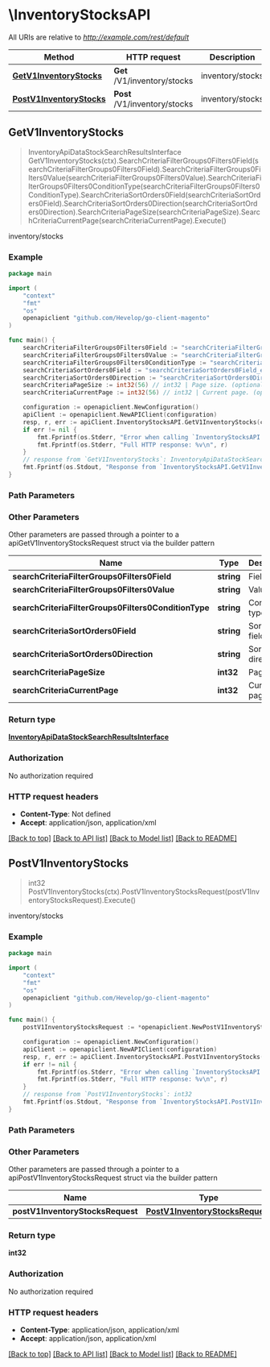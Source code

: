 # \InventoryStocksAPI

All URIs are relative to *http://example.com/rest/default*

Method | HTTP request | Description
------------- | ------------- | -------------
[**GetV1InventoryStocks**](InventoryStocksAPI.md#GetV1InventoryStocks) | **Get** /V1/inventory/stocks | inventory/stocks
[**PostV1InventoryStocks**](InventoryStocksAPI.md#PostV1InventoryStocks) | **Post** /V1/inventory/stocks | inventory/stocks



## GetV1InventoryStocks

> InventoryApiDataStockSearchResultsInterface GetV1InventoryStocks(ctx).SearchCriteriaFilterGroups0Filters0Field(searchCriteriaFilterGroups0Filters0Field).SearchCriteriaFilterGroups0Filters0Value(searchCriteriaFilterGroups0Filters0Value).SearchCriteriaFilterGroups0Filters0ConditionType(searchCriteriaFilterGroups0Filters0ConditionType).SearchCriteriaSortOrders0Field(searchCriteriaSortOrders0Field).SearchCriteriaSortOrders0Direction(searchCriteriaSortOrders0Direction).SearchCriteriaPageSize(searchCriteriaPageSize).SearchCriteriaCurrentPage(searchCriteriaCurrentPage).Execute()

inventory/stocks



### Example

```go
package main

import (
	"context"
	"fmt"
	"os"
	openapiclient "github.com/Hevelop/go-client-magento"
)

func main() {
	searchCriteriaFilterGroups0Filters0Field := "searchCriteriaFilterGroups0Filters0Field_example" // string | Field (optional)
	searchCriteriaFilterGroups0Filters0Value := "searchCriteriaFilterGroups0Filters0Value_example" // string | Value (optional)
	searchCriteriaFilterGroups0Filters0ConditionType := "searchCriteriaFilterGroups0Filters0ConditionType_example" // string | Condition type (optional)
	searchCriteriaSortOrders0Field := "searchCriteriaSortOrders0Field_example" // string | Sorting field. (optional)
	searchCriteriaSortOrders0Direction := "searchCriteriaSortOrders0Direction_example" // string | Sorting direction. (optional)
	searchCriteriaPageSize := int32(56) // int32 | Page size. (optional)
	searchCriteriaCurrentPage := int32(56) // int32 | Current page. (optional)

	configuration := openapiclient.NewConfiguration()
	apiClient := openapiclient.NewAPIClient(configuration)
	resp, r, err := apiClient.InventoryStocksAPI.GetV1InventoryStocks(context.Background()).SearchCriteriaFilterGroups0Filters0Field(searchCriteriaFilterGroups0Filters0Field).SearchCriteriaFilterGroups0Filters0Value(searchCriteriaFilterGroups0Filters0Value).SearchCriteriaFilterGroups0Filters0ConditionType(searchCriteriaFilterGroups0Filters0ConditionType).SearchCriteriaSortOrders0Field(searchCriteriaSortOrders0Field).SearchCriteriaSortOrders0Direction(searchCriteriaSortOrders0Direction).SearchCriteriaPageSize(searchCriteriaPageSize).SearchCriteriaCurrentPage(searchCriteriaCurrentPage).Execute()
	if err != nil {
		fmt.Fprintf(os.Stderr, "Error when calling `InventoryStocksAPI.GetV1InventoryStocks``: %v\n", err)
		fmt.Fprintf(os.Stderr, "Full HTTP response: %v\n", r)
	}
	// response from `GetV1InventoryStocks`: InventoryApiDataStockSearchResultsInterface
	fmt.Fprintf(os.Stdout, "Response from `InventoryStocksAPI.GetV1InventoryStocks`: %v\n", resp)
}
```

### Path Parameters



### Other Parameters

Other parameters are passed through a pointer to a apiGetV1InventoryStocksRequest struct via the builder pattern


Name | Type | Description  | Notes
------------- | ------------- | ------------- | -------------
 **searchCriteriaFilterGroups0Filters0Field** | **string** | Field | 
 **searchCriteriaFilterGroups0Filters0Value** | **string** | Value | 
 **searchCriteriaFilterGroups0Filters0ConditionType** | **string** | Condition type | 
 **searchCriteriaSortOrders0Field** | **string** | Sorting field. | 
 **searchCriteriaSortOrders0Direction** | **string** | Sorting direction. | 
 **searchCriteriaPageSize** | **int32** | Page size. | 
 **searchCriteriaCurrentPage** | **int32** | Current page. | 

### Return type

[**InventoryApiDataStockSearchResultsInterface**](InventoryApiDataStockSearchResultsInterface.md)

### Authorization

No authorization required

### HTTP request headers

- **Content-Type**: Not defined
- **Accept**: application/json, application/xml

[[Back to top]](#) [[Back to API list]](../README.md#documentation-for-api-endpoints)
[[Back to Model list]](../README.md#documentation-for-models)
[[Back to README]](../README.md)


## PostV1InventoryStocks

> int32 PostV1InventoryStocks(ctx).PostV1InventoryStocksRequest(postV1InventoryStocksRequest).Execute()

inventory/stocks



### Example

```go
package main

import (
	"context"
	"fmt"
	"os"
	openapiclient "github.com/Hevelop/go-client-magento"
)

func main() {
	postV1InventoryStocksRequest := *openapiclient.NewPostV1InventoryStocksRequest(*openapiclient.NewInventoryApiDataStockInterface()) // PostV1InventoryStocksRequest |  (optional)

	configuration := openapiclient.NewConfiguration()
	apiClient := openapiclient.NewAPIClient(configuration)
	resp, r, err := apiClient.InventoryStocksAPI.PostV1InventoryStocks(context.Background()).PostV1InventoryStocksRequest(postV1InventoryStocksRequest).Execute()
	if err != nil {
		fmt.Fprintf(os.Stderr, "Error when calling `InventoryStocksAPI.PostV1InventoryStocks``: %v\n", err)
		fmt.Fprintf(os.Stderr, "Full HTTP response: %v\n", r)
	}
	// response from `PostV1InventoryStocks`: int32
	fmt.Fprintf(os.Stdout, "Response from `InventoryStocksAPI.PostV1InventoryStocks`: %v\n", resp)
}
```

### Path Parameters



### Other Parameters

Other parameters are passed through a pointer to a apiPostV1InventoryStocksRequest struct via the builder pattern


Name | Type | Description  | Notes
------------- | ------------- | ------------- | -------------
 **postV1InventoryStocksRequest** | [**PostV1InventoryStocksRequest**](PostV1InventoryStocksRequest.md) |  | 

### Return type

**int32**

### Authorization

No authorization required

### HTTP request headers

- **Content-Type**: application/json, application/xml
- **Accept**: application/json, application/xml

[[Back to top]](#) [[Back to API list]](../README.md#documentation-for-api-endpoints)
[[Back to Model list]](../README.md#documentation-for-models)
[[Back to README]](../README.md)

